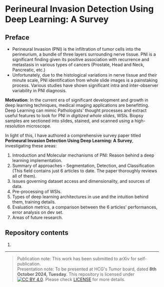 # Perineural Invasion Detection Using Deep Learning: A Survey

## Preface

- Perineural Invasion (PNI) is the infiltration of tumor cells into the perineurium, a bundle of three layers surrounding nerve tissue. PNI is a significant finding given its positive association with recurrence and metastasis in various types of cancers (Prostate, Head and Neck, Pancreatic, etc.) 
- Unfortunately, due to the histological variations in nerve tissue and their minute scale, PNI identification from whole slide images is a painstaking process. Various studies have shown significant intra and inter-observer variability in PNI diagnosis. 

**Motivation**: In the current era of significant development and growth in deep learning techniques, medical imaging applications are benefitting. Deep Learning can mimic Pathologists' thought processes and extract useful features to look for PNI in *digitized whole slides*, WSIs. Biopsy samples are sectioned into slides, stained, and scanned using a high-resolution microscope. 

In light of this, I have authored a comprehensive survey paper titled **Perineural Invasion Detection Using Deep Learning: A Survey**, investigating these areas:

1.   Introduction and Molecular mechanisms of PNI: Reason behind a deep learning implementation. 
2. Summary of approaches - Segmentation, Detection, and Classification (This field contains just 6 articles to date. The paper thoroughly reviews all of them). 
3. Issues governing dataset access and dimensionality, and sources of data. 
4. Pre-processing of WSIs. 
5. Types of deep learning architectures in use and the intuition behind them, training details.
6.  Evaluation metrics, a comparison between the 6 articles' performances, error analysis on dev set.
7. Areas of future research. 

## Repository contents

1. 

*** 

> Publication note: This work has been submitted to arXiv for self-publication.<br>
> Presentation note: To be presented at HCG's Tumor board, dated **8th October 2024, Tuesday**.
This repository is licensed under [![CC BY 4.0](https://img.shields.io/badge/License-CC%20BY%204.0-lightgrey.svg)](https://creativecommons.org/licenses/by/4.0/). Please check [LICENSE](https://github.com/HayagreevJ24/pni-detection-DL-survey/blob/main/LICENSE) for more details. 
